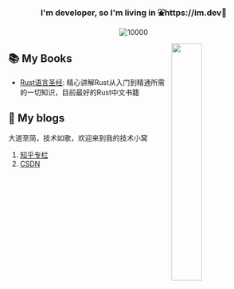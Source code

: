 <h3 align="center">I'm developer, so I'm living in ⛲️https://im.dev🌲  </h3>

<p align="middle">
   <img src="https://komarev.com/ghpvc/?username=sunface" alt="10000" />
</p>

<a href="https://github.com/savecost/datav">
  <img src="https://github.com/sunface/sunface/blob/master/assets/ferris.gif" align="right" width="35%"/>
</a>

## 📚 My Books
- [Rust语言圣经](https://github.com/sunface/rust-course): 精心讲解Rust从入门到精通所需的一切知识，目前最好的Rust中文书籍

## 📖 My blogs
大道至简，技术如歌，欢迎来到我的技术小窝

1. [知乎专栏]( https://www.zhihu.com/people/iSunface/columns)
2. [CSDN](https://college.blog.csdn.net)



